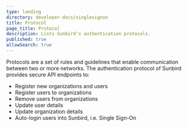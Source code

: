 ```yaml
---
type: landing
directory: developer-docs/singlesignon
title: Protocol
page_title: Protocol
description: Lists Sunbird's authentication protocols. 
published: true
allowSearch: true
---
```


Protocols are a set of rules and guidelines that enable communication between two or more networks. The authentication protocol of Sunbird provides secure API endpoints to: 

* Register new organizations and users
* Register users to organizations
* Remove users from organizations
* Update user details
* Update organization details
* Auto-login users into Sunbird, i.e. Single Sign-On
